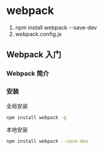 # webpack

1. npm install webpack --save-dev
2. webpack.config.js

## Webpack 入门

### Webpack 简介

### 安装

全局安装

```bash
npm install webpack -g
```

本地安装

```bash
npm install webpack --save-dev
```

